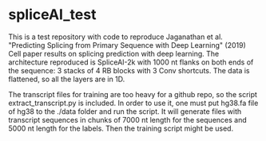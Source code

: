 # spliceAI_test

This is a test repository with code to reproduce Jaganathan et al. "Predicting Splicing from Primary Sequence with Deep Learning" (2019) Cell paper results on splicing prediction with deep learning. The architecture reproduced is SpliceAI-2k with 1000 nt flanks on both ends of the sequence: 3 stacks of 4 RB blocks with 3 Conv shortcuts. The data is flattened, so all the layers are in 1D.

The transcript files for training are too heavy for a github repo, so the script extract_transcript.py is included. In order to use it, one must put hg38.fa file of hg38 to the ./data folder and run the script. It will generate files with transcript sequences in chunks of 7000 nt length for the sequences and 5000 nt length for the labels. Then the training script might be used.

